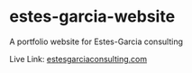 # estes-garcia-website
A portfolio website for Estes-Garcia consulting

Live Link: [estesgarciaconsulting.com](https://samira-estes-garcia.github.io/estes-garcia-website/)
